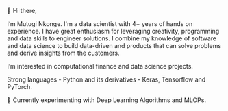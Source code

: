 👋 Hi there, 

I’m Mutugi Nkonge. I'm a data scientist with 4+ years of hands on experience. I have great enthusiasm for leveraging creativity, 
programming and data skills to engineer solutions. I combine my knowledge of software and data science to build data-driven
and products that can solve problems and derive insights from the customers. 

I’m interested in computational finance and data science projects. 

Strong languages - Python and its derivatives - Keras, Tensorflow and PyTorch. 

🌱 Currently experimenting with Deep Learning Algorithms and MLOPs. 



